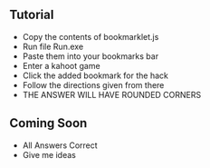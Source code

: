 ## Tutorial
- Copy the contents of bookmarklet.js
- Run file Run.exe
- Paste them into your bookmarks bar
- Enter a kahoot game
- Click the added bookmark for the hack
- Follow the directions given from there
- THE ANSWER WILL HAVE ROUNDED CORNERS
## Coming Soon
- All Answers Correct
- Give me ideas
